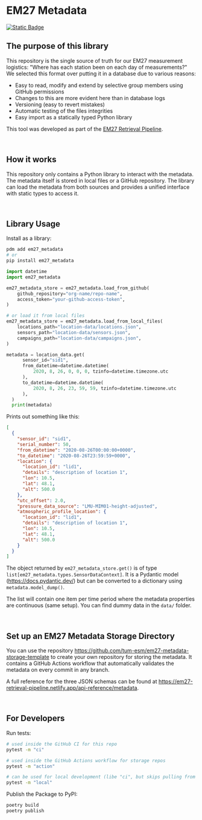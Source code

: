 # EM27 Metadata

[<img alt="Static Badge" src="https://img.shields.io/badge/DOI-10.5281/zenodo.14285078-%23bae6fd?labelColor=%230f172a"/>](https://doi.org/10.5281/zenodo.14285078)

## The purpose of this library

This repository is the single source of truth for our EM27 measurement logistics: "Where has each station been on each day of measurements?" We selected this format over putting it in a database due to various reasons:

- Easy to read, modify and extend by selective group members using GitHub permissions
- Changes to this are more evident here than in database logs
- Versioning (easy to revert mistakes)
- Automatic testing of the files integrities
- Easy import as a statically typed Python library

This tool was developed as part of the [EM27 Retrieval Pipeline](https://em27-retrieval-pipeline.netlify.app/).

<br/>

## How it works

This repository only contains a Python library to interact with the metadata. The metadata itself is stored in local files or a GitHub repository. The library can load the metadata from both sources and provides a unified interface with static types to access it.

<br/>

## Library Usage

Install as a library:

```bash
pdm add em27_metadata
# or
pip install em27_metadata
```

```python
import datetime
import em27_metadata

em27_metadata_store = em27_metadata.load_from_github(
    github_repository="org-name/repo-name",
    access_token="your-github-access-token",
)

# or load it from local files
em27_metadata_store = em27_metadata.load_from_local_files(
    locations_path="location-data/locations.json",
    sensors_path="location-data/sensors.json",
    campaigns_path="location-data/campaigns.json",
)

metadata = location_data.get(
      sensor_id="sid1",
      from_datetime=datetime.datetime(
          2020, 8, 26, 0, 0, 0, tzinfo=datetime.timezone.utc
      ),
      to_datetime=datetime.datetime(
          2020, 8, 26, 23, 59, 59, tzinfo=datetime.timezone.utc
      ),
  )
  print(metadata)
```

Prints out something like this:

```json
[
  {
    "sensor_id": "sid1",
    "serial_number": 50,
    "from_datetime": "2020-08-26T00:00:00+0000",
    "to_datetime": "2020-08-26T23:59:59+0000",
    "location": {
      "location_id": "lid1",
      "details": "description of location 1",
      "lon": 10.5,
      "lat": 48.1,
      "alt": 500.0
    },
    "utc_offset": 2.0,
    "pressure_data_source": "LMU-MIM01-height-adjusted",
    "atmospheric_profile_location": {
      "location_id": "lid1",
      "details": "description of location 1",
      "lon": 10.5,
      "lat": 48.1,
      "alt": 500.0
    }
  }
]
```

The object returned by `em27_metadata_store.get()` is of type `list[em27_metadata.types.SensorDataContext]`. It is a Pydantic model (https://docs.pydantic.dev/) but can be converted to a dictionary using `metadata.model_dump()`.

The list will contain one item per time period where the metadata properties are continuous (same setup). You can find dummy data in the `data/` folder.

<br/>

## Set up an EM27 Metadata Storage Directory

You can use the repository https://github.com/tum-esm/em27-metadata-storage-template to create your own repository for storing the metadata. It contains a GitHub Actions workflow that automatically validates the metadata on every commit in any branch.

A full reference for the three JSON schemas can be found at https://em27-retrieval-pipeline.netlify.app/api-reference/metadata.

<br/>

## For Developers

Run tests:

```bash
# used inside the GitHub CI for this repo
pytest -m "ci"

# used inside the GitHub Actions workflow for storage repos
pytest -m "action"

# can be used for local development (libe "ci", but skips pulling from GitHub)
pytest -m "local"
```

Publish the Package to PyPI:

```bash
poetry build
poetry publish
```
